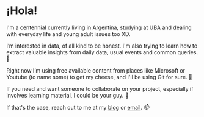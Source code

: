 # ¡Hola!

I'm a centennial currently living in Argentina, studying at UBA and dealing with everyday life and young adult issues too XD.

I’m interested in data, of all kind to be honest. I'm also trying to learn how to extract valuable insights from daily data, usual events and common queries. 👀

Right now I’m using free available content from places like Microsoft or Youtube (to name some) to get my cheese, and I'll be using Git for sure. 🌱

If you need and want someone to collaborate on your project, especially if involves learning material, I could be your guy. 💞️

If that's the case, reach out to me at my [blog](https://estudianteporahora.com/) or [email](mailto:victortizs@outlook.com). 📫

<!---
victortizs/victortizs is a ✨ special ✨ repository because its `README.md` (this file) appears on your GitHub profile.
You can click the Preview link to take a look at your changes.
--->
